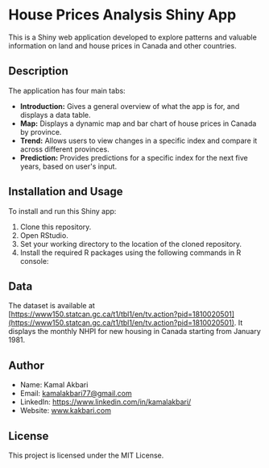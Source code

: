 # House Prices Analysis Shiny App

This is a Shiny web application developed to explore patterns and valuable information on land and house prices in Canada and other countries.

## Description

The application has four main tabs:

- **Introduction:** Gives a general overview of what the app is for, and displays a data table.
- **Map:** Displays a dynamic map and bar chart of house prices in Canada by province.
- **Trend:** Allows users to view changes in a specific index and compare it across different provinces.
- **Prediction:** Provides predictions for a specific index for the next five years, based on user's input.

## Installation and Usage

To install and run this Shiny app:

1. Clone this repository.
2. Open RStudio.
3. Set your working directory to the location of the cloned repository.
4. Install the required R packages using the following commands in R console:


## Data

The dataset is available at [https://www150.statcan.gc.ca/t1/tbl1/en/tv.action?pid=1810020501](https://www150.statcan.gc.ca/t1/tbl1/en/tv.action?pid=1810020501). It displays the monthly NHPI for new housing in Canada starting from January 1981.



## Author
- Name: Kamal Akbari
- Email: kamalakbari77@gmail.com
- LinkedIn: https://www.linkedin.com/in/kamalakbari/
- Website: www.kakbari.com

## License

This project is licensed under the MIT License.

